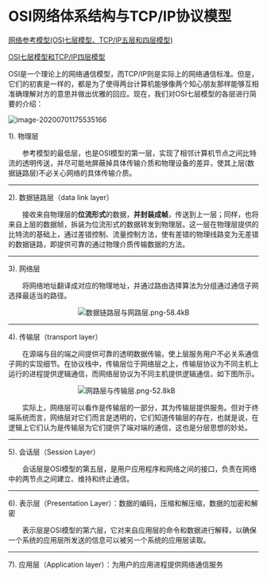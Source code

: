 # OSI网络体系结构与TCP/IP协议模型

[网络参考模型(OSI七层模型、TCP/IP五层和四层模型)](https://blog.csdn.net/u012424148/article/details/90146931)

[OSI七层模型和TCP/IP四层模型](https://blog.csdn.net/xuedan1992/article/details/80958522)

OSI是一个理论上的网络通信模型，而TCP/IP则是实际上的网络通信标准。但是，它们的初衷是一样的，都是为了使得两台计算机能够像两个知心朋友那样能够互相准确理解对方的意思并做出优雅的回应。现在，我们对OSI七层模型的各层进行简要的介绍：

![image-20200701175535166](http://img.fosuchao.com/image-20200701175535166.png)

1). 物理层

　　参考模型的最低层，也是OSI模型的第一层，实现了相邻计算机节点之间比特流的透明传送，并尽可能地屏蔽掉具体传输介质和物理设备的差异，使其上层(数据链路层)不必关心网络的具体传输介质。

------

2). 数据链路层（data link layer）

　　接收来自物理层的**位流形式**的数据，**并封装成帧**，传送到上一层；同样，也将来自上层的数据帧，拆装为位流形式的数据转发到物理层。这一层在物理层提供的比特流的基础上，通过差错控制、流量控制方法，使有差错的物理线路变为无差错的数据链路，即提供可靠的通过物理介质传输数据的方法。

------

3). 网络层

　　将网络地址翻译成对应的物理地址，并通过路由选择算法为分组通过通信子网选择最适当的路径。

　　　　　　　　　　![数据链路层与网路层.png-58.4kB](http://static.zybuluo.com/Rico123/ed9145bf4nus32fr7umxxnk7/%E6%95%B0%E6%8D%AE%E9%93%BE%E8%B7%AF%E5%B1%82%E4%B8%8E%E7%BD%91%E8%B7%AF%E5%B1%82.png)

------

4). 传输层（transport layer）

　　在源端与目的端之间提供可靠的透明数据传输，使上层服务用户不必关系通信子网的实现细节。在协议栈中，传输层位于网络层之上，传输层协议为不同主机上运行的进程提供逻辑通信，而网络层协议为不同主机提供逻辑通信，如下图所示。

　　　　　　　　　　![网路层与传输层.png-52.8kB](http://static.zybuluo.com/Rico123/5td1y45fm09cbhgw07o6fgfc/%E7%BD%91%E8%B7%AF%E5%B1%82%E4%B8%8E%E4%BC%A0%E8%BE%93%E5%B1%82.png)

　　实际上，网络层可以看作是传输层的一部分，其为传输层提供服务。但对于终端系统而言，网络层对它们而言是透明的，它们知道传输层的存在，也就是说，在逻辑上它们认为是传输层为它们提供了端对端的通信，这也是分层思想的妙处。

------

5). 会话层（Session Layer）

　　会话层是OSI模型的第五层，是用户应用程序和网络之间的接口，负责在网络中的两节点之间建立、维持和终止通信。

------

6). 表示层（Presentation Layer）：数据的编码，压缩和解压缩，数据的加密和解密

　　表示层是OSI模型的第六层，它对来自应用层的命令和数据进行解释，以确保一个系统的应用层所发送的信息可以被另一个系统的应用层读取。

------

7). 应用层（Application layer）：为用户的应用进程提供网络通信服务